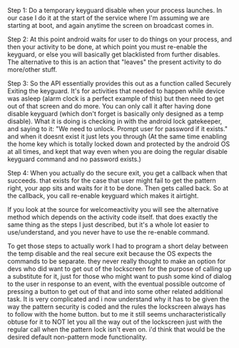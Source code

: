Step 1: Do a temporary keyguard disable when your process launches. In our case I do it at the start of the service where I'm assuming we are starting at boot, and again anytime the screen on broadcast comes in.

Step 2: At this point android waits for user to do things on your process, and then your activity to be done, at which point you must re-enable the keyguard, or else you will basically get blacklisted from further disables. The alternative to this is an action that "leaves" the present activity to do more/other stuff.

Step 3: So the API essentially provides this out as a function called Securely Exiting the keyguard. It's for activities that needed to happen while device was asleep (alarm clock is a perfect example of this) but then need to get out of that screen and do more. You can only call it after having done disable keyguard (which don't forget is basically only designed as a temp disable). What it is doing is checking in with the android lock gatekeeper, and saying to it: "We need to unlock. Prompt user for password if it exists." and when it doesnt exist it just lets you through (At the same time enabling the home key which is totally locked down and protected by the android OS at all times, and kept that way even when you are doing the regular disable keyguard command and no password exists.)

Step 4: When you actually do the secure exit, you get a callback when that succeeds. that exists for the case that user might fail to get the pattern right, your app sits and waits for it to be done. Then gets called back. So at the callback, you call re-enable keyguard which makes it airtight.

If you look at the source for welcomeactivity you will see the alternative method which depends on the activity code itself. that does exactly the same thing as the steps I just described, but it's a whole lot easier to use/understand, and you never have to use the re-enable command.

To get those steps to actually work I had to program a short delay between the temp disable and the real secure exit because the OS expects the commands to be separate. they never really thought to make an option for devs who did want to get out of the lockscreen for the purpose of calling up a substitute for it, just for those who might want to push some kind of dialog to the user in response to an event, with the eventual possible outcome of pressing a button to get out of that and into some other related additional task. It is very complicated and i now understand why it has to be given the way the pattern security is coded and the rules the lockscreen always has to follow with the home button. but to me it still seems uncharacteristically obtuse for it to NOT let you all the way out of the lockscreen just with the regular call when the pattern lock isn't even on. i'd think that would be the desired default non-pattern mode functionality.